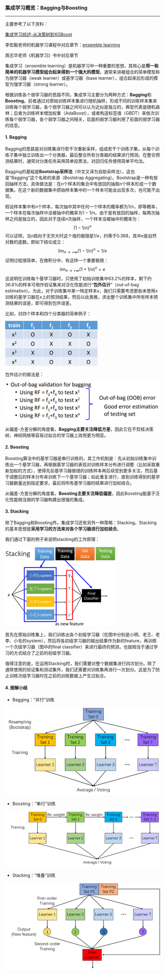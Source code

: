 ### 集成学习概览：Bagging与Boosting

***

主要参考了以下资料：

[集成学习综述-从决策树到XGBoost](https://mp.weixin.qq.com/s/cg_fHz1jTplhZX81_QCP0w)

李宏毅老师的机器学习课程中对应章节：[ensemble learning](http://speech.ee.ntu.edu.tw/~tlkagk/courses/ML_2017/Lecture/Ensemble.pdf)

周志华老师《机器学习》书中对应章节



集成学习（ensemble learning）是机器学习中一种重要的思想，其核心是**将一些简单的机器学习模型组合起来得到一个强大的模型**。通常来讲被组合的简单模型称为弱学习器（weak learner）或基学习器（base learner），组合起来后形成的模型为强学习器（strong learner）。

根据训练各个弱学习器的思路不同，集成学习主要分为两种方式：**Bagging**和**Boosting**。前者通过对原始训练样本集进行随机抽样，形成不同的训练样本集来训练每个弱学习器，各个弱学习器之间可以认为近似是独立的，典型代表是随机森林；后者为训练样本增加权重（AdaBoost），或者构造标签值（GBDT）来依次训练每个弱学习器，各个弱学习器之间相关，后面的弱学习器利用了前面的弱学习器的信息。



#### 1. Bagging

Bagging的思路是对训练集进行若干次重新采样，组成若干个训练子集，从每个训练子集中独立训练出一个分类器，最后整合所有分类器的结果进行预测。在整合预测结果时，通常对分类任务采用简单投票法，对回归任务使用简单平均法。

Bagging的基础是**Bootstrap采样法**（中文又译为自助采样法），这也是“Bagging”这个名称的来源（Bootstrap Aggregating）。Bootstrap是一种有放回抽样方法，具体做法是：在$n$个样本的集合中有放回的抽取$n$个样本形成一个数据集。在这个新的数据集中原始样本集中的一个样本可能会出现多次，也可能不出现。

假设样本集中有$n$个样本，每次抽中其中任何一个样本的概率都为$1/n$，即等概率，一个样本在每次抽样中没被抽中的概率为$1-1/n$。由于是有放回的抽样，每两次抽样之间是独立的，因此对于连续$n$次抽样，一个样本没被抽中的概率为：
$$
( 1 - 1 / n ) ^ { n }
$$
可以证明，当$n$趋向于无穷大时这个值的极限是$1/e$，约等于0.368，其中$e$是自然对数的底数。即如下结论成立：
$$
\lim _ { n \rightarrow + \infty } ( 1 - 1 / n ) ^ { n } = 1 / e
$$
证明过程很简单，在微积分中，有这样一个重要极限：
$$
\lim _ { n \rightarrow + \infty } ( 1 + 1 / n ) ^ { n } = e
$$
这说明在训练每个基学习器时，只使用了初始训练集中63.2%的样本，剩下约36.8%的样本可用作验证集来对泛化性能进行“**包外估计**”（out-of-bag estimation）。为此，对于训练集中某一特定样本$x$，我们只需要考虑那些未使用$x$训练的基学习器在$x$上的预测结果，然后以此类推，求出整个训练集中所有样本预测结果的误差，即可得到包外误差。

比如，对四个样本和四个分类器的简单例子：

<img src="assets/1550150730894.png" style="zoom:75%">

包外估计的做法是：

<img src="assets/1550150811782.png" style="zoom:75%">

从偏差-方差分解的角度看，**Bagging主要关注降低方差**，因此它在不剪枝决策树、神经网络等容易过拟合的学习器上效用更为明显。



#### 2. Boosting

Boosting算法中的基学习器是串行训练的，其工作机制是：先从初始训练集中训练出一个基学习器，再根据基学习器的表现对训练样本分布进行调整（比如采取重新加权的方式），使得先前基学习器做错的训练样本再后续受到更多关注，然后基于调整后的样本分布来训练下一个基学习器；如此重复进行，直到训练得到的基学习器数量达到指定要求，最后将所有基学习器的结果进行加权结合。

从偏差-方差分解的角度看，**Boosting主要关注降低偏差**，因此Boosting能基于泛化性能相当弱的学习器构建出很强的集成。



#### 3. Stacking

除了Bagging和Boosting外，集成学习还有另外一种策略：Stacking。Stacking的基本思想是**采用学习的方法来对各个学习器进行加权结合**。

我们通过下面的例子来说明stacking的工作原理：

<img src="assets/1550152592076.png" style="zoom:50%">

首先在原始训练集上，我们训练出各个初级学习器（在图中分别是小明、老王、老李、小毛的system），然后将各初级学习器的输出结果作为新的feature，再训练一个次级学习器（图中的final classifier）来进行最终的预测，也就相当于通过学习的方式结合了之前的初级学习器。

值得注意的是，在运用Stacking时，我们需要对整个数据集进行四次划分。除了通常使用的验证集和测试集外，我们还需要对训练集再进行一次划分。这是为了防止训练次级学习器时在之前的训练数据上产生过拟合。



#### 4. 图解小结

* Bagging：“并行”训练

<img src="assets/1550201092575.png" style="zoom:75%">

* Boosting：“串行”训练

<img src="assets/1550202009937.png" style="zoom:85%">

* Stacking：“堆叠”训练

<img src="assets/1550203408451.png" style="zoom:75%">

